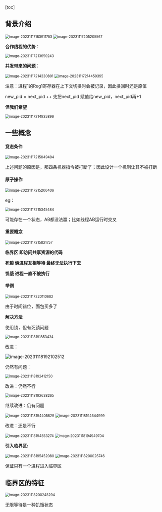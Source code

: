 [toc]



## 背景介绍

<img src="./image/image_9.1%20%E5%90%8C%E6%AD%A5%E7%9A%84%E8%83%8C%E6%99%AF%E5%92%8C%E6%A6%82%E5%BF%B5/image-20231117183911753.png" alt="image-20231117183911753" style="zoom:80%;" />

<img src="./image/image_9.1%20%E5%90%8C%E6%AD%A5%E7%9A%84%E8%83%8C%E6%99%AF%E5%92%8C%E6%A6%82%E5%BF%B5/image-20231117205205567.png" alt="image-20231117205205567" style="zoom:80%;" />

**合作线程的优势：**

<img src="./image/image_9.1%20%E5%90%8C%E6%AD%A5%E7%9A%84%E8%83%8C%E6%99%AF%E5%92%8C%E6%A6%82%E5%BF%B5/image-20231117213650243.png" alt="image-20231117213650243" style="zoom:80%;" />

**并发带来的问题：**

<img src="./image/image_9.1%20%E5%90%8C%E6%AD%A5%E7%9A%84%E8%83%8C%E6%99%AF%E5%92%8C%E6%A6%82%E5%BF%B5/image-20231117214330801.png" alt="image-20231117214330801" style="zoom:80%;" />

<img src="./image/image_9.1%20%E5%90%8C%E6%AD%A5%E7%9A%84%E8%83%8C%E6%99%AF%E5%92%8C%E6%A6%82%E5%BF%B5/image-20231117214450395.png" alt="image-20231117214450395" style="zoom:80%;" />

注意：进程1的Reg1寄存器在上下文切换时会被记录，因此换回时还是原值

new_pid = next_pid ++   先把next_pid 赋值给new_pid，next_pid再+1

**但我们希望**

<img src="./image/image_9.1%20%E5%90%8C%E6%AD%A5%E7%9A%84%E8%83%8C%E6%99%AF%E5%92%8C%E6%A6%82%E5%BF%B5/image-20231117214935896.png" alt="image-20231117214935896" style="zoom:80%;" />

## 一些概念

#### 竞态条件

<img src="./image/image_9.1%20%E5%90%8C%E6%AD%A5%E7%9A%84%E8%83%8C%E6%99%AF%E5%92%8C%E6%A6%82%E5%BF%B5/image-20231117215049404.png" alt="image-20231117215049404" style="zoom:80%;" />

上述问题的原因是，那四条机器指令被打断了；因此设计一个机制让其不被打断

#### 原子操作

<img src="./image/image_9.1%20%E5%90%8C%E6%AD%A5%E7%9A%84%E8%83%8C%E6%99%AF%E5%92%8C%E6%A6%82%E5%BF%B5/image-20231117215200406.png" alt="image-20231117215200406" style="zoom:80%;" />

eg：

<img src="./image/image_9.1%20%E5%90%8C%E6%AD%A5%E7%9A%84%E8%83%8C%E6%99%AF%E5%92%8C%E6%A6%82%E5%BF%B5/image-20231117215345484.png" alt="image-20231117215345484" style="zoom:80%;" />

可能存在一个状态，AB都没法赢；比如线程AB运行时交叉

#### 重要概念

<img src="./image/image_9.1%20%E5%90%8C%E6%AD%A5%E7%9A%84%E8%83%8C%E6%99%AF%E5%92%8C%E6%A6%82%E5%BF%B5/image-20231117215821757.png" alt="image-20231117215821757" style="zoom:80%;" />

**临界区 即访问共享资源的代码**

**死锁 俩进程互相等待 最终无法执行下去**

**饥饿  进程一直不被执行**

#### 举例

<img src="./image/image_9.1%20%E5%90%8C%E6%AD%A5%E7%9A%84%E8%83%8C%E6%99%AF%E5%92%8C%E6%A6%82%E5%BF%B5/image-20231117220110682.png" alt="image-20231117220110682" style="zoom:80%;" />

由于时间错位，面包买多了

**解决方法**

使用锁，但有死锁问题

<img src="./image/image_9.1%20%E5%90%8C%E6%AD%A5%E7%9A%84%E8%83%8C%E6%99%AF%E5%92%8C%E6%A6%82%E5%BF%B5/image-20231118191853434.png" alt="image-20231118191853434" style="zoom:80%;" />

改进：

![image-20231118192102512](./image/image_9.1%20%E5%90%8C%E6%AD%A5%E7%9A%84%E8%83%8C%E6%99%AF%E5%92%8C%E6%A6%82%E5%BF%B5/image-20231118192102512.png)

仍然有问题：

<img src="./image/image_9.1%20%E5%90%8C%E6%AD%A5%E7%9A%84%E8%83%8C%E6%99%AF%E5%92%8C%E6%A6%82%E5%BF%B5/image-20231118192412150.png" alt="image-20231118192412150" style="zoom:80%;" />

改进：仍然不行

<img src="./image/image_9.1%20%E5%90%8C%E6%AD%A5%E7%9A%84%E8%83%8C%E6%99%AF%E5%92%8C%E6%A6%82%E5%BF%B5/image-20231118192638265.png" alt="image-20231118192638265" style="zoom:80%;" />

继续改进：仍有问题

<img src="./image/image_9.1%20%E5%90%8C%E6%AD%A5%E7%9A%84%E8%83%8C%E6%99%AF%E5%92%8C%E6%A6%82%E5%BF%B5/image-20231118194405829.png" alt="image-20231118194405829" style="zoom:80%;" />

<img src="./image/image_9.1%20%E5%90%8C%E6%AD%A5%E7%9A%84%E8%83%8C%E6%99%AF%E5%92%8C%E6%A6%82%E5%BF%B5/image-20231118194644999.png" alt="image-20231118194644999" style="zoom:80%;" />

改进：还是不行

<img src="./image/image_9.1%20%E5%90%8C%E6%AD%A5%E7%9A%84%E8%83%8C%E6%99%AF%E5%92%8C%E6%A6%82%E5%BF%B5/image-20231118194853274.png" alt="image-20231118194853274" style="zoom:80%;" />

<img src="./image/image_9.1%20%E5%90%8C%E6%AD%A5%E7%9A%84%E8%83%8C%E6%99%AF%E5%92%8C%E6%A6%82%E5%BF%B5/image-20231118194949704.png" alt="image-20231118194949704" style="zoom:80%;" />

**引入临界区:**

<img src="./image/image_9.1%20%E5%90%8C%E6%AD%A5%E7%9A%84%E8%83%8C%E6%99%AF%E5%92%8C%E6%A6%82%E5%BF%B5/image-20231118195452080.png" alt="image-20231118195452080" style="zoom:80%;" />

 <img src="./image/image_9.1%20%E5%90%8C%E6%AD%A5%E7%9A%84%E8%83%8C%E6%99%AF%E5%92%8C%E6%A6%82%E5%BF%B5/image-20231118200026746.png" alt="image-20231118200026746" style="zoom:80%;" />



保证只有一个进程进入临界区

## 临界区的特征

<img src="./image/image_9.1%20%E5%90%8C%E6%AD%A5%E7%9A%84%E8%83%8C%E6%99%AF%E5%92%8C%E6%A6%82%E5%BF%B5/image-20231118200248294.png" alt="image-20231118200248294" style="zoom:80%;" />

无限等待是一种饥饿状态

